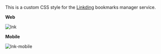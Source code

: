 This is a custom CSS style for the [Linkding](https://linkding.link/) bookmarks manager service.

**Web**

![lnk](https://github.com/user-attachments/assets/46a56413-84e4-4a04-8c38-9b8c41f12358)

**Mobile**

![lnk-mobile](https://github.com/user-attachments/assets/7e5b541e-fc4a-4006-b8c6-7702d9d72972)
